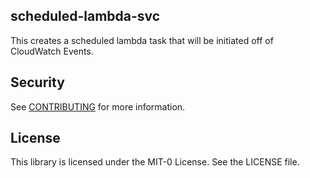 ## scheduled-lambda-svc

This creates a scheduled lambda task that will be initiated off of CloudWatch Events. 


## Security

See [CONTRIBUTING](CONTRIBUTING.md#security-issue-notifications) for more information.

## License

This library is licensed under the MIT-0 License. See the LICENSE file.

